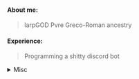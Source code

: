 #### About me:

>larpGOD
>Pvre Greco-Roman ancestry

#### Experience:

> Programming a shitty discord bot

<details>
  <summary>Misc</summary>
  
  (I will probably change this as time goes on)
  </details>
